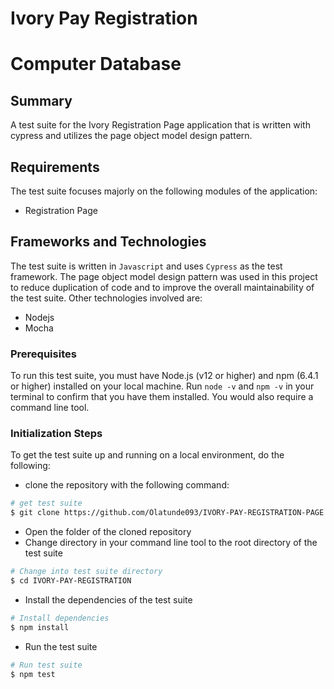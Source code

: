 # Ivory Pay Registration

# Computer Database

## Summary

A test suite for the Ivory Registration Page application that is written with cypress and utilizes the page object model design pattern.

## Requirements

The test suite focuses majorly on the following modules of the application:

- Registration Page

## Frameworks and Technologies

The test suite is written in `Javascript` and uses `Cypress` as the test framework. The page object model design pattern was used in this project to reduce duplication of code and to improve the overall maintainability of the test suite. Other technologies involved are:

- Nodejs
- Mocha

### Prerequisites

To run this test suite, you must have Node.js (v12 or higher) and npm (6.4.1 or higher) installed on your local machine. Run `node -v` and `npm -v` in your terminal to confirm that you have them installed. You would also require a command line tool. 

### Initialization Steps

To get the test suite up and running on a local environment, do the following:

- clone the repository with the following command:
```bash
# get test suite
$ git clone https://github.com/Olatunde093/IVORY-PAY-REGISTRATION-PAGE.git
```
- Open the folder of the cloned repository
- Change directory in your command line tool to the root directory of the test suite
```bash
# Change into test suite directory
$ cd IVORY-PAY-REGISTRATION
```
- Install the dependencies of the test suite
```bash
# Install dependencies
$ npm install
```
- Run the test suite
```bash
# Run test suite
$ npm test
